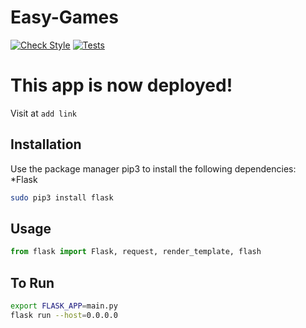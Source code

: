 # Easy-Games
[![Check Style](https://github.com/sirounpetersen/Easy-Games/actions/workflows/checkStyle.yml/badge.svg)](https://github.com/sirounpetersen/Easy-Games/actions/workflows/checkStyle.yml)
[![Tests](https://github.com/sirounpetersen/Easy-Games/actions/workflows/test.yml/badge.svg)](https://github.com/sirounpetersen/Easy-Games/actions/workflows/test.yml)


# This app is now deployed!
   Visit at ``` add link ```

## Installation

Use the package manager pip3 to install the following dependencies:
  *Flask

```bash
sudo pip3 install flask
```

## Usage

```python
from flask import Flask, request, render_template, flash
```

## To Run
```bash
export FLASK_APP=main.py
flask run --host=0.0.0.0
```
